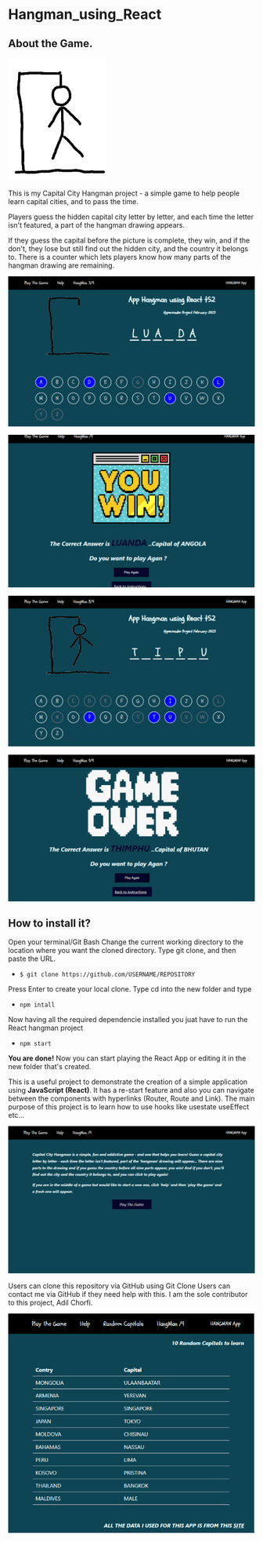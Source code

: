 
# Hangman_using_React

## About the Game.
![logo_hangman](src/imgs/state11.png)

This is my Capital City Hangman project - a simple game to help people learn capital cities, and to pass the time.

Players guess the hidden capital city letter by letter, and each time the letter isn't featured, a part of the hangman drawing appears.

If they guess the capital before the picture is complete, they win, and if the don't, they lose but still find out the hidden city, and the country it belongs to.  There is a counter which lets players know how many parts of the hangman drawing are remaining.

![screenshot1](src/imgs/screenshots/Capture.PNG)

![screenshot2](src/imgs/screenshots/Capture1.PNG)


![screenshot3](src/imgs/screenshots/Capture2.PNG)

![screenshot4](src/imgs/screenshots/Capture3.PNG)


## How to install it?
Open your terminal/Git Bash
Change the current working directory to the location where you want the cloned directory.
Type git clone, and then paste the URL.

* ``` $ git clone https://github.com/USERNAME/REPOSITORY     ```

Press Enter to create your local clone.
Type cd into the new folder and type

* ```npm intall ```

Now having all the required dependencie installed you juat have to run the React hangman project 

* ```npm start ```

**You are done!** Now you can start playing the React App or editing it in the new folder that's created.

This is a useful project to demonstrate the creation of a simple application using **JavaScript (React)**. It has a re-start feature and also you can navigate between the components with hyperlinks (Router, Route and Link).
The main purpose of this project is to learn how to use hooks like usestate useEffect etc...

![screenshot5](src/imgs/screenshots/Capture4.PNG)

Users can clone this repository via GitHub using Git Clone
Users can contact me via GitHub if they need help with this.
I am the sole contributor to this project, Adil Chorfi.

![screenshot5](src/imgs/screenshots/Capture5.PNG)
